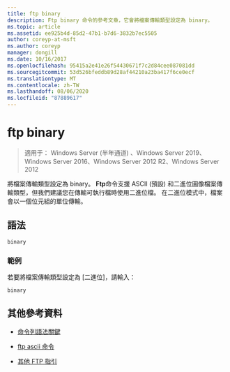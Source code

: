 ```yaml
---
title: ftp binary
description: Ftp binary 命令的參考文章，它會將檔案傳輸類型設定為 binary。
ms.topic: article
ms.assetid: ee925b4d-85d2-47b1-b7d6-3832b7ec5505
author: coreyp-at-msft
ms.author: coreyp
manager: dongill
ms.date: 10/16/2017
ms.openlocfilehash: 95415a2e41e26f54430671f7c2d84cee087081dd
ms.sourcegitcommit: 53d526bfeddb89d28af44210a23ba417f6ce0ecf
ms.translationtype: MT
ms.contentlocale: zh-TW
ms.lasthandoff: 08/06/2020
ms.locfileid: "87889617"
---
```

# <a name="ftp-binary"></a>ftp binary

> 適用于： Windows Server (半年通道) 、Windows Server 2019、Windows Server 2016、Windows Server 2012 R2、Windows Server 2012

將檔案傳輸類型設定為 binary。 **Ftp**命令支援 ASCII (預設) 和二進位圖像檔案傳輸類型，但我們建議您在傳輸可執行檔時使用二進位檔。 在二進位模式中，檔案會以一個位元組的單位傳輸。

## <a name="syntax"></a>語法

```
binary
```

### <a name="examples"></a>範例

若要將檔案傳輸類型設定為 [二進位]，請輸入：

```
binary
```

## <a name="additional-references"></a>其他參考資料

- [命令列語法關鍵](command-line-syntax-key.md)

- [ftp ascii 命令](ftp-ascii.md)

- [其他 FTP 指引](/previous-versions/orphan-topics/ws.10/cc756013(v=ws.10))
